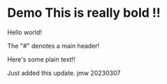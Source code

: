 # Demo This is really bold !!

Hello world!  

The "#" denotes a main header!

Here's some plain text!!

Just added this update.  jmw 20230307
